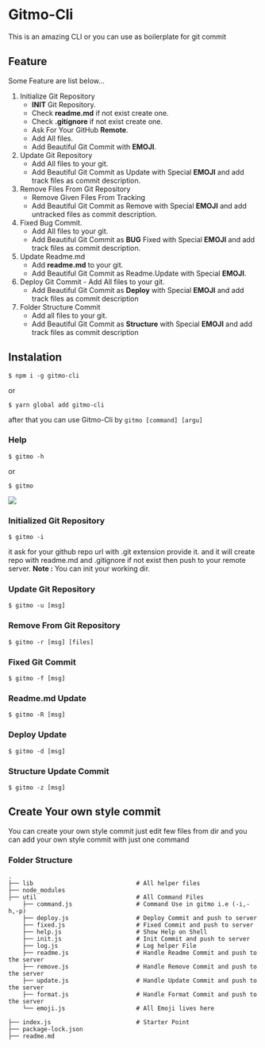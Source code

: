 # Gitmo-Cli

This is an amazing CLI or you can use as boilerplate for git commit

## Feature

Some Feature are list below...

1. Initialize Git Repository
   - **INIT** Git Repository.
   - Check **readme.md** if not exist create one.
   - Check **.gitignore** if not exist create one.
   - Ask For Your GitHub **Remote**.
   - Add All files.
   - Add Beautiful Git Commit with **EMOJI**.
2. Update Git Repository
   - Add All files to your git.
   - Add Beautiful Git Commit as Update with Special **EMOJI** and add track files as commit description.
3. Remove Files From Git Repository
   - Remove Given Files From Tracking
   - Add Beautiful Git Commit as Remove with Special **EMOJI** and add untracked files as commit description.
4. Fixed Bug Commit.
   - Add All files to your git.
   - Add Beautiful Git Commit as **BUG** Fixed with Special **EMOJI** and add track files as commit description.
5. Update Readme.md
   - Add **readme.md** to your git.
   - Add Beautiful Git Commit as Readme.Update with Special **EMOJI**.
6. Deploy Git Commit - Add All files to your git.
   - Add Beautiful Git Commit as **Deploy** with Special **EMOJI** and add track files as commit description
7. Folder Structure Commit
   - Add all files to your git.
   - Add Beautiful Git Commit as **Structure** with Special **EMOJI** and add track files as commit description

## Instalation

```
$ npm i -g gitmo-cli
```

or

```
$ yarn global add gitmo-cli
```

after that you can use Gitmo-Cli by `gitmo [command] [argu]`

### Help

```
$ gitmo -h
```

or

```
$ gitmo
```

![](https://i.imgur.com/bOzN7m5.png)

### Initialized Git Repository

```
$ gitmo -i
```

it ask for your github repo url with .git extension provide it. and it will create repo with readme.md and .gitignore if not exist then push to your remote server.
**Note :** You can init your working dir.

### Update Git Repository

```
$ gitmo -u [msg]
```

### Remove From Git Repository

```
$ gitmo -r [msg] [files]
```

### Fixed Git Commit

```
$ gitmo -f [msg]
```

### Readme.md Update

```
$ gitmo -R [msg]
```

### Deploy Update

```
$ gitmo -d [msg]
```

### Structure Update Commit

```
$ gitmo -z [msg]
```

## Create Your own style commit

You can create your own style commit just edit few files from dir and you can add your own style commit with just one command

### Folder Structure

    .
    ├── lib                             # All helper files
    ├── node_modules
    ├── util                            # All Command Files
        ├── command.js                  # Command Use in gitmo i.e (-i,-h,-p)
        ├── deploy.js                   # Deploy Commit and push to server
        ├── fixed.js                    # Fixed Commit and push to server
        ├── help.js                     # Show Help on Shell
        ├── init.js                     # Init Commit and push to server
        ├── log.js                      # Log helper File
        ├── readme.js                   # Handle Readme Commit and push to the server
        ├── remove.js                   # Handle Remove Commit and push to the server
        ├── update.js                   # Handle Update Commit and push to the server
        ├── format.js                   # Handle Format Commit and push to the server
        └── emoji.js                    # All Emoji lives here

    ├── index.js                        # Starter Point
    ├── package-lock.json
    ├── readme.md
